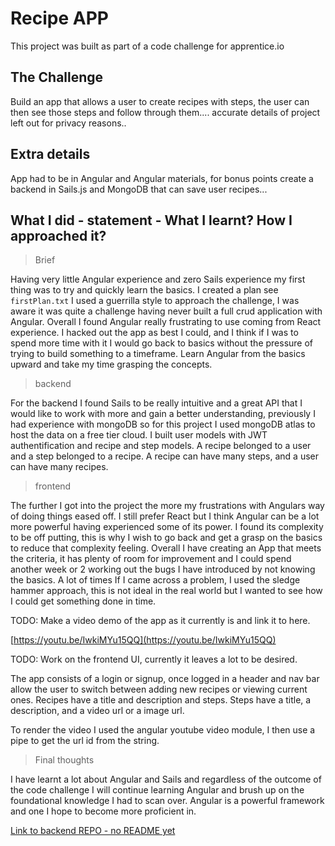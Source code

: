# Recipe APP

This project was built as part of a code challenge for apprentice.io

## The Challenge

Build an app that allows a user to create recipes with steps, the user can then see those steps and follow through them....
accurate details of project left out for privacy reasons..

## Extra details

App had to be in Angular and Angular materials, for bonus points create a backend in Sails.js and MongoDB that can save user recipes...


## What I did - statement - What I learnt? How I approached it?

>Brief

Having very little Angular experience and zero Sails experience my first thing was to try and quickly learn the basics.
I created a plan see `firstPlan.txt`
I used a guerrilla style to approach the challenge, I was aware it was quite a challenge having never built a full crud application with Angular. Overall I found Angular really frustrating to use coming from React experience. I hacked out the app as best I could, and I think if I was to spend more time with it I would go back to basics without the pressure of trying to build something to a timeframe. Learn Angular from the basics upward and take my time grasping the concepts.

> backend

For the backend I found Sails to be really intuitive and a great API that I would like to work with more and gain a better understanding, previously I had experience with mongoDB so for this project I used mongoDB atlas to host the data on a free tier cloud. I built user models with JWT authentification and recipe and step models. 
A recipe belonged to a user and a step belonged to a recipe. A recipe can have many steps, and a user can have many recipes.

> frontend

The further I got into the project the more my frustrations with Angulars way of doing things eased off. I still prefer React but I think Angular can be a lot more powerful having experienced some of its power. I found its complexity to be off putting, this is why I wish to go back and get a grasp on the basics to reduce that complexity feeling. 
Overall I have creating an App that meets the criteria, it has plenty of room for improvement and I could spend another week or 2 working out the bugs I have introduced by not knowing the basics. A lot of times If I came across a problem, I used the sledge hammer approach, this is not ideal in the real world but I wanted to see how I could get something done in time. 

TODO: Make a video demo of the app as it currently is and link it to here.

[https://youtu.be/IwkiMYu15QQ](https://youtu.be/IwkiMYu15QQ)

TODO: Work on the frontend UI, currently it leaves a lot to be desired.

The app consists of a login or signup, once logged in a header and nav bar allow the user to switch between adding new recipes or viewing current ones. 
Recipes have a title and description and steps.
Steps have a title, a description, and a video url or a image url.

To render the video I used the angular youtube video module, I then use a pipe to get the url id from the string. 

>Final thoughts


I have learnt a lot about Angular and Sails and regardless of the outcome of the code challenge I will continue learning Angular and brush up on the foundational knowledge I had to scan over. Angular is a powerful framework and one I hope to become more proficient in. 

[Link to backend REPO - no README yet](https://github.com/WSINTRA/sails_apprentice.io)
